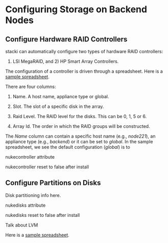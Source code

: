 # Configuring Storage on Backend Nodes

## Configure Hardware RAID Controllers
stacki can automatically configure two types of hardware RAID controllers:
1) LSI MegaRAID, and 2) HP Smart Array Controllers.

The configuration of a controller is driven through a spreadsheet. Here is a [sample spreadsheet](https://docs.google.com/spreadsheets/d/1MWSmqj8WWTp5OspQK8MxS8jYqH8PvwdHV-Kzyft2qJY/pubhtml).

There are four columns:

1. Name. A host name, appliance type or global.

2. Slot. The slot of a specific disk in the array.

3. Raid Level. The RAID level for the disks. This can be 0, 1, 5 or 6.

4. Array Id. The order in which the RAID groups will be constructed.

The _Name_ column can contain a specific host name (e.g., _node221_), an appliance type (e.g., _backend_) or it can be set to _global_. In the sample spreadsheet, we see the default configuration (_global_) is to 



nukecontroller attribute

nukecontroller reset to false after install

## Configure Partitions on Disks
Disk partitioning info here.

nukedisks attribute

nukedisks reset to false after install

Talk about LVM

Here is a [sample spreadsheet](https://docs.google.com/spreadsheets/d/1Hg-yEVgelArXvCGaHk5hTLKQsvNP3Cv9jvKYdOeRavI/pubhtml).



